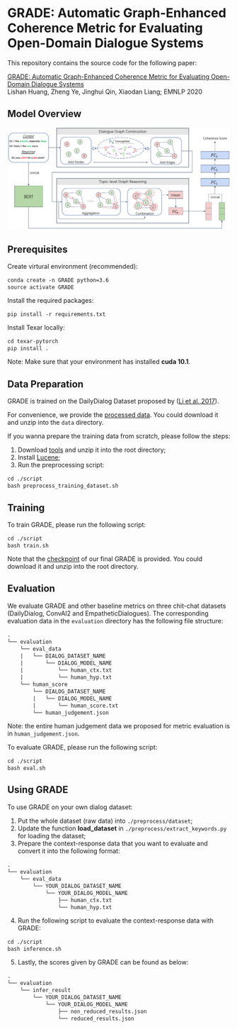 # **GRADE**: Automatic Graph-Enhanced Coherence Metric for Evaluating Open-Domain Dialogue Systems


This repository contains the source code for the following paper:


[GRADE: Automatic Graph-Enhanced Coherence Metric for Evaluating Open-Domain Dialogue Systems](TODO)   
Lishan Huang, Zheng Ye, Jinghui Qin, Xiaodan Liang; EMNLP 2020

## Model Overview
![GRADE](images/GRADE.png)

## Prerequisites
Create virtural environment (recommended):
```
conda create -n GRADE python=3.6
source activate GRADE
```
Install the required packages:
```
pip install -r requirements.txt
```

Install Texar locally:
```
cd texar-pytorch
pip install .
```

Note: Make sure that your environment has installed **cuda 10.1**.

## Data Preparation
GRADE is trained on the DailyDialog Dataset proposed by ([Li et al.,2017](https://arxiv.org/abs/1710.03957)).

For convenience, we provide the [processed data](https://drive.google.com/file/d/1sj3Z_GZfYzrhmleWazA-QawhUEhlNmJd/view?usp=sharing). You could download it and unzip into the `data` directory.

If you wanna prepare the training data from scratch, please follow the steps:
1. Download [tools](https://drive.google.com/file/d/1CaRhHnO0YsQHOnJsmMUJuL4w9HXJZQYw/view?usp=sharing) and unzip it into the root directory;
2. Install [Lucene](https://lucene.apache.org/);
3. Run the preprocessing script:
```
cd ./script
bash preprocess_training_dataset.sh
```


## Training
To train GRADE, please run the following script:
```
cd ./script
bash train.sh
```

Note that the [checkpoint](https://drive.google.com/file/d/1u-hcA8bs3hTBbv2TTnzrDvS3HKWzdOoV/view?usp=sharing) of our final GRADE is provided. You could download it and unzip into the root directory.

## Evaluation
We evaluate GRADE and other baseline metrics on three chit-chat datasets (DailyDialog, ConvAI2 and EmpatheticDialogues). The corresponding evaluation data in the `evaluation` directory has the following file structure:
```
.
└── evaluation
    └── eval_data
    |   └── DIALOG_DATASET_NAME
    |       └── DIALOG_MODEL_NAME
    |           └── human_ctx.txt
    |           └── human_hyp.txt
    └── human_score
        └── DIALOG_DATASET_NAME
        |   └── DIALOG_MODEL_NAME
        |       └── human_score.txt
        └── human_judgement.json
```
Note: the entire human judgement data we proposed for metric evaluation is in `human_judgement.json`.


To evaluate GRADE, please run the following script:
```
cd ./script
bash eval.sh
```

## Using GRADE
To use GRADE on your own dialog dataset:
1. Put the whole dataset (raw data) into `./preprocess/dataset`;
2. Update the function **load_dataset**  in `./preprocess/extract_keywords.py` for loading the dataset;
3. Prepare the context-response data that you want to evaluate and convert it into the following format:
```
.
└── evaluation
    └── eval_data
        └── YOUR_DIALOG_DATASET_NAME
            └── YOUR_DIALOG_MODEL_NAME
                ├── human_ctx.txt
                └── human_hyp.txt
```
4. Run the following script to evaluate the context-response data with GRADE:
```
cd ./script
bash inference.sh
```
5. Lastly, the scores given by GRADE can be found as below:
```
.
└── evaluation
    └── infer_result
        └── YOUR_DIALOG_DATASET_NAME
            └── YOUR_DIALOG_MODEL_NAME
                ├── non_reduced_results.json
                └── reduced_results.json
```
